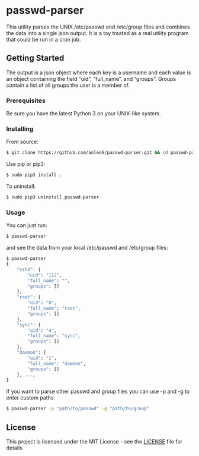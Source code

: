 # passwd-parser
This utility parses the UNIX /etc/passwd and /etc/group files and combines the data into a single json output. It is a toy treated as a real utility program that could be run in a cron job.
## Getting Started
The output is a json object where each key is a username and each value is an object containing the field “uid”, “full_name”, and “groups”. Groups contain a list of all groups the user is a member of.
### Prerequisites
Be sure you have the latest Python 3 on your UNIX-like system.
### Installing
From source:
```sh
$ git clone https://github.com/anleo6/passwd-parser.git && cd passwd-parser
```
Use pip or pip3:
```sh
$ sudo pip3 install .
```
To uninstall:
```sh
$ sudo pip3 uninstall passwd-parser
```
### Usage
You can just run:
```sh
$ passwd-parser
```
and see the data from your local /etc/passwd and /etc/group files:
```sh
$ passwd-parser
{
    "sshd": {
        "uid": "112",
        "full_name": "",
        "groups": []
    },
    "root": {
        "uid": "0",
        "full_name": "root",
        "groups": []
    },
    "sync": {
        "uid": "4",
        "full_name": "sync",
        "groups": []
    },
    "daemon": {
        "uid": "1",
        "full_name": "daemon",
        "groups": []
    }, ...,
}
```
If you want to parse other passwd and group files you can use -p and -g to enter custom paths:
```sh
$ passwd-parser -p "path/to/passwd" -g "path/to/group"
```
## License
This project is licensed under the MIT License - see the [LICENSE](LICENSE) file for details
